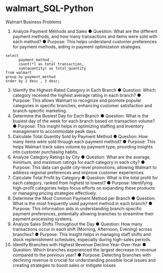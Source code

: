 # walmart_SQL-Python


Walmart Business Problems 


1. Analyze Payment Methods and Sales ● Question: What are the different payment 
methods, and how many transactions and items were sold with each method? ● Purpose: 
This helps understand customer preferences for payment methods, aiding in payment 
optimization strategies.

```sq
select 
	  payment_method , 
      count(*) as total_transaction, 
      sum(quantity) as total_quantity
from walmart
group by payment_method
order by 2 desc , 3 desc;
```

3. Identify the Highest-Rated Category in Each Branch ● Question: Which category received 
the highest average rating in each branch? ● Purpose: This allows Walmart to recognize and 
promote popular categories in specific branches, enhancing customer satisfaction and 
branch-specific marketing.  
4. Determine the Busiest Day for Each Branch ● Question: What is the busiest day of the 
week for each branch based on transaction volume? ● Purpose: This insight helps in 
optimizing staffing and inventory management to accommodate peak days.  
5. Calculate Total Quantity Sold by Payment Method ● Question: How many items were sold 
through each payment method? ● Purpose: This helps Walmart track sales volume by 
payment type, providing insights into customer purchasing habits.  
6. Analyze Category Ratings by City ● Question: What are the average, minimum, and 
maximum ratings for each category in each city? ● Purpose: This data can guide city-level 
promotions, allowing Walmart to address regional preferences and improve customer 
experiences. 
7. Calculate Total Profit by Category ● Question: What is the total profit for each category, 
ranked from highest to lowest? ● Purpose: Identifying high-profit categories helps focus 
efforts on expanding these products or managing pricing strategies effectively.  
8. Determine the Most Common Payment Method per Branch ● Question: What is the most 
frequently used payment method in each branch? ● Purpose: This information aids in 
understanding branch-specific payment preferences, potentially allowing branches to 
streamline their payment processing systems.  
9. Analyze Sales Shifts Throughout the Day ● Question: How many transactions occur in each 
shift (Morning, Afternoon, Evening) across branches? ● Purpose: This insight helps in 
managing staff shifts and stock replenishment schedules, especially during high-sales 
periods.  
10. Identify Branches with Highest Revenue Decline Year-Over-Year ● Question: Which 
branches experienced the largest decrease in revenue compared to the previous year? ● 
Purpose: Detecting branches with declining revenue is crucial for understanding possible 
local issues and creating strategies to boost sales or mitigate losses 

